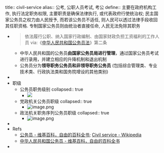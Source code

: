 title:: civil-service
alias:: 公考, 公职人员考试, 考公
define:: 主要在政府机构工作, 执行法定职务权限, 主要职责是确保法律执行, 或代表政府行使统治权; 民主国家公务员之权力由人民授予, 而若该公务员不适任, 则人民可以透过法律手段收回其任职资格. 专制国家公务员则由统治者直接任命, 人民无法免除其职务

- > 依法履行公职、纳入国家行政编制、由国家财政负担工资福利的工作人员
  via:《[中华人民共和国公务员法](https://zh.wikisource.org/wiki/%E4%B8%AD%E5%8D%8E%E4%BA%BA%E6%B0%91%E5%85%B1%E5%92%8C%E5%9B%BD%E5%85%AC%E5%8A%A1%E5%91%98%E6%B3%95)》第二条
  - 中华人民共和国的公务员**由国家公务员局进行管理**，通过国家公务员考试进行录用，并建立相应的升降机制和退出机制
  - 公务员分为**领导职务公务员和非领导职务公务员** (包括综合管理类、专业技术类、行政执法类和国务院增设的其他类别)
-
- 职级
  - 公务员职务级别
    collapsed:: true
    - ![](../assets/archived/image_1663935857891_0.jpg)
  - 党政机关公务员职级
    collapsed:: true
    - ![image.png](../assets/archived/image_1663935709994_0.png)
  - 政法机关职务序列公务员职级
    collapsed:: true
    - ![image.png](../assets/archived/image_1663935578212_0.png)
-
- Refs
  - [公务员 - 维基百科，自由的百科全书](https://zh.wikipedia.org/zh-cn/%E5%85%AC%E5%8B%99%E5%93%A1); [Civil service - Wikipedia](https://en.wikipedia.org/wiki/Civil_service)
  - [中华人民共和国公务员 - 维基百科，自由的百科全书](https://zh.wikipedia.org/zh-cn/%E4%B8%AD%E5%8D%8E%E4%BA%BA%E6%B0%91%E5%85%B1%E5%92%8C%E5%9B%BD%E5%85%AC%E5%8A%A1%E5%91%98)
-